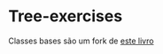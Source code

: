 # Tree-exercises
Classes bases são um fork de <a href="https://github.com/mjwestcott/Goodrich">este livro</a>
